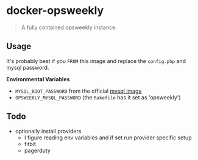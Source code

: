 # docker-opsweekly

> A fully contained opsweekly instance.

## Usage

It's probably best if you `FROM` this image and replace the `config.php` and mysql password.

__Environmental Variables__

- `MYSQL_ROOT_PASSWORD` from the official [mysql image](https://registry.hub.docker.com/_/mysql/)
- `OPSWEEKLY_MYSQL_PASSWORD` (the `Rakefile` has it set as 'opsweekly')

## Todo

- optionally install providers
  - I figure reading env variables and if set run provider specific setup
  - fitbit
  - pagerduty
